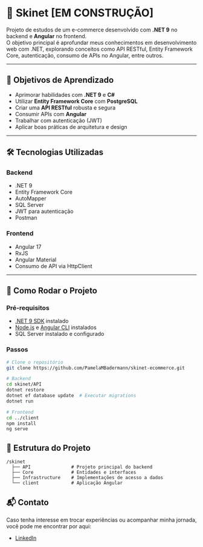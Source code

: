 # 🛒 Skinet [EM CONSTRUÇÃO]

Projeto de estudos de um e-commerce desenvolvido com **.NET 9** no backend e **Angular** no frontend.  
O objetivo principal é aprofundar meus conhecimentos em desenvolvimento web com .NET, explorando conceitos como API RESTful, Entity Framework Core, autenticação, consumo de APIs no Angular, entre outros.

---

## 🎯 Objetivos de Aprendizado

- Aprimorar habilidades com **.NET 9** e **C#**
- Utilizar **Entity Framework Core** com **PostgreSQL**
- Criar uma **API RESTful** robusta e segura
- Consumir APIs com **Angular**
- Trabalhar com autenticação (JWT)
- Aplicar boas práticas de arquitetura e design

---

## 🛠️ Tecnologias Utilizadas

### Backend
- .NET 9
- Entity Framework Core
- AutoMapper
- SQL Server
- JWT para autenticação
- Postman

### Frontend
- Angular 17
- RxJS
- Angular Material
- Consumo de API via HttpClient

---

## 🚀 Como Rodar o Projeto

### Pré-requisitos
- [.NET 9 SDK](https://dotnet.microsoft.com/) instalado
- [Node.js](https://nodejs.org/) e [Angular CLI](https://angular.io/cli) instalados
- SQL Server instalado e configurado

### Passos

```bash
# Clone o repositório
git clone https://github.com/PamelaMBadermann/skinet-ecommerce.git

# Backend
cd skinet/API
dotnet restore
dotnet ef database update  # Executar migrations
dotnet run

# Frontend
cd ../client
npm install
ng serve
```

## 📁 Estrutura do Projeto

```text
/skinet
  ├── API               # Projeto principal do backend
  ├── Core              # Entidades e interfaces
  ├── Infrastructure    # Implementações de acesso a dados
  └── client            # Aplicação Angular
```


## 📬 Contato

Caso tenha interesse em trocar experiências ou acompanhar minha jornada, você pode me encontrar por aqui:

- [LinkedIn](https://www.linkedin.com/in/pamelabadermann/)
